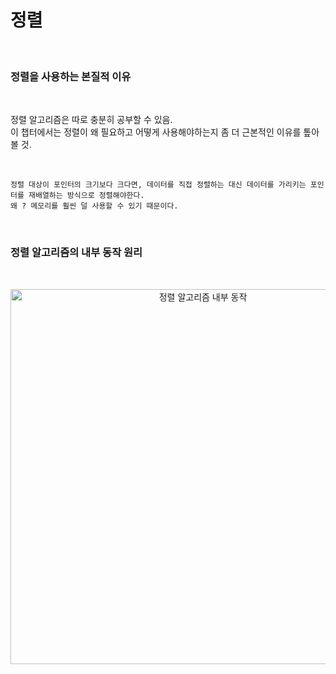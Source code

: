 # 정렬

<br/>

### 정렬을 사용하는 본질적 이유

<br/>

정렬 알고리즘은 따로 충분히 공부할 수 있음.     
이 챕터에서는 정렬이 왜 필요하고 어떻게 사용해야하는지 좀 더 근본적인 이유를 톺아볼 것.

<br/>

```
정렬 대상이 포인터의 크기보다 크다면, 데이터를 직접 정렬하는 대신 데이터를 가리키는 포인터를 재배열하는 방식으로 정렬해야한다.   
왜 ? 메모리를 훨씬 덜 사용할 수 있기 때문이다.
```

<br/>

### 정렬 알고리즘의 내부 동작 원리

<br/>

<p align="center">
  <img width="600" src="https://user-images.githubusercontent.com/80025242/178169061-6f70edac-2060-40f4-ab80-514029c2157c.png" alt="정렬 알고리즘 내부 동작"/>
</p>

<br/>
